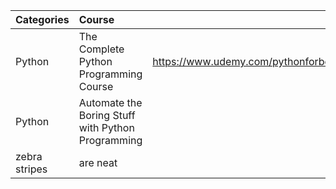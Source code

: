 | Categories	|Course									|Link|Torrent|
| ------------- |:---------------------------------------| -----:|---:|
| Python		| The Complete Python Programming Course | https://www.udemy.com/pythonforbeginners/|0cd808fe04be2fde387579df6b3d8abab516d2f7|
| Python      	| Automate the Boring Stuff with Python Programming||472ee340bae6f6bf2b5d63bf5a0f692f0c4d22c4|
| zebra stripes | are neat      |    $1 ||
